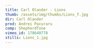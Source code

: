 ```yaml
---
title: Carl Olander - Lions
thumb: /assets/img/thumbs/Lions_T.jpg
dir: Carl Olander
prod: Andrei Pacuraru
comp: ShepherdTone
vimeo_id: 178640778
stills: Lions_1.jpg
---
```


